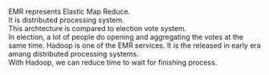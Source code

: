 EMR represents Elastic Map Reduce.  
It is distributed processing system.  
This archtecture is compared to election vote system.  
In election, a lot of people do opening and aggregating the votes at the same time.
Hadoop is one of the EMR services. It is the released in early era amang distributed processing systems.  
With Hadoop, we can reduce time to wait for finishing process.  
